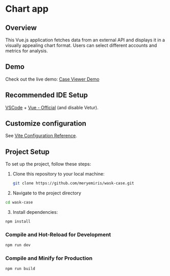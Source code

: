 # Chart app

## Overview

This Vue.js application fetches data from an external API and displays it in a visually appealing chart format. Users can select different accounts and metrics for analysis.

## Demo

Check out the live demo: [Case Viewer Demo](https://wask-case-two.vercel.app/)

## Recommended IDE Setup

[VSCode](https://code.visualstudio.com/) + [Vue - Official](https://marketplace.visualstudio.com/items?itemName=Vue.volar) (and disable Vetur).


## Customize configuration

See [Vite Configuration Reference](https://vitejs.dev/config/).

## Project Setup

To set up the project, follow these steps:

1. Clone this repository to your local machine:

   ```sh
   git clone https://github.com/meryemiris/wask-case.git
   ```
   

2. Navigate to the project directory
   
  ```sh
  cd wask-case
  ```

3. Install dependencies:
  ```sh
  npm install
  ```

### Compile and Hot-Reload for Development

```sh
npm run dev
```

### Compile and Minify for Production

```sh
npm run build
```
